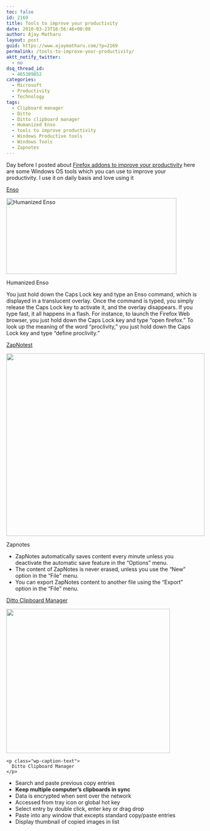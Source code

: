 ```yaml
---
toc: false
id: 2169
title: Tools to improve your productivity
date: 2010-03-23T16:56:46+00:00
author: Ajay Matharu
layout: post
guid: https://www.ajaymatharu.com/?p=2169
permalink: /tools-to-improve-your-productivity/
aktt_notify_twitter:
  - no
dsq_thread_id:
  - 465389852
categories:
  - Microsoft
  - Productivity
  - Technology
tags:
  - Clipboard manager
  - Ditto
  - Ditto clipboard manager
  - Humanized Enso
  - tools to improve productivity
  - Windows Productive tools
  - Windows Tools
  - Zapnotes
---
```

Day before I posted about [Firefox addons to improve your productivity](../firefox-addons-to-improve-your-productivity/) here are some Windows OS tools which you can use to improve your productivity. I use it on daily basis and love using it 

[Enso](https://humanized.com/enso/)

<div id="attachment_2206" style="width: 458px" class="wp-caption aligncenter">
  <img class="size-full wp-image-2206" title="Humanizedenso" src="https://blog.ajaymatharu.com/wp-content/uploads/2010/03/Humanizedenso.jpg" alt="Humanized Enso" width="448" height="200" />
  
  <p class="wp-caption-text">
    Humanized Enso
  </p>
</div>

You just hold down the Caps Lock key and type an Enso command, which is displayed in a translucent overlay. Once the command is typed, you simply release the Caps Lock key to activate it, and the overlay disappears. If you type fast, it all happens in a flash. For instance, to launch the Firefox Web browser, you just hold down the Caps Lock key and type &#8220;open firefox.&#8221; To look up the meaning of the word &#8220;proclivity,&#8221; you just hold down the Caps Lock key and type &#8220;define proclivity.&#8221;

[ZapNotest](https://zapnotes.demarque.com/en/)

<div id="attachment_2173" style="width: 532px" class="wp-caption aligncenter">
  <img class="size-full wp-image-2173" title="Zapnotes" src="https://blog.ajaymatharu.com/wp-content/uploads/2010/03/zapnotes.png" alt="" width="522" height="481" srcset="https://blog.ajaymatharu.com/wp-content/uploads/2010/03/zapnotes-300x276.png 300w, https://blog.ajaymatharu.com/wp-content/uploads/2010/03/zapnotes.png 522w" sizes="(max-width: 522px) 100vw, 522px" />
  
  <p class="wp-caption-text">
    Zapnotes
  </p>
</div>

<p style="text-align: center;">
  <ul>
    <li>
      ZapNotes automatically saves content every minute unless you deactivate the automatic save feature in the &#8220;Options&#8221; menu.
    </li>
    <li>
      The content of ZapNotes is never erased, unless you use the &#8220;New&#8221; option in the &#8220;File&#8221; menu.
    </li>
    <li>
      You can export ZapNotes content to another file using the &#8220;Export&#8221; option in the &#8220;File&#8221; menu.
    </li>
  </ul>
  
  <p>
    <a href="https://ditto-cp.sourceforge.net/">Ditto Clipboard Manager</a>
  </p>
  
  <div id="attachment_2171" style="width: 441px" class="wp-caption aligncenter">
    <img class="size-full wp-image-2171" title="Ditto Clipboard Manager" src="https://blog.ajaymatharu.com/wp-content/uploads/2010/03/Ditto_crp.png" alt="" width="431" height="380" srcset="https://blog.ajaymatharu.com/wp-content/uploads/2010/03/Ditto_crp-300x264.png 300w, https://blog.ajaymatharu.com/wp-content/uploads/2010/03/Ditto_crp.png 431w" sizes="(max-width: 431px) 100vw, 431px" />
    
    <p class="wp-caption-text">
      Ditto Clipboard Manager
    </p>
  </div>
  
  <p style="text-align: center;">
    <ul>
      <li>
        Search and paste previous copy entries
      </li>
      <li>
        <strong>Keep multiple computer&#8217;s clipboards in sync</strong>
      </li>
      <li>
        Data is encrypted when sent over the network
      </li>
      <li>
        Accessed from tray icon or global hot key
      </li>
      <li>
        Select entry by double click, enter key or drag drop
      </li>
      <li>
        Paste into any window that excepts standard copy/paste entries
      </li>
      <li>
        Display thumbnail of copied images in list
      </li>
    </ul>
